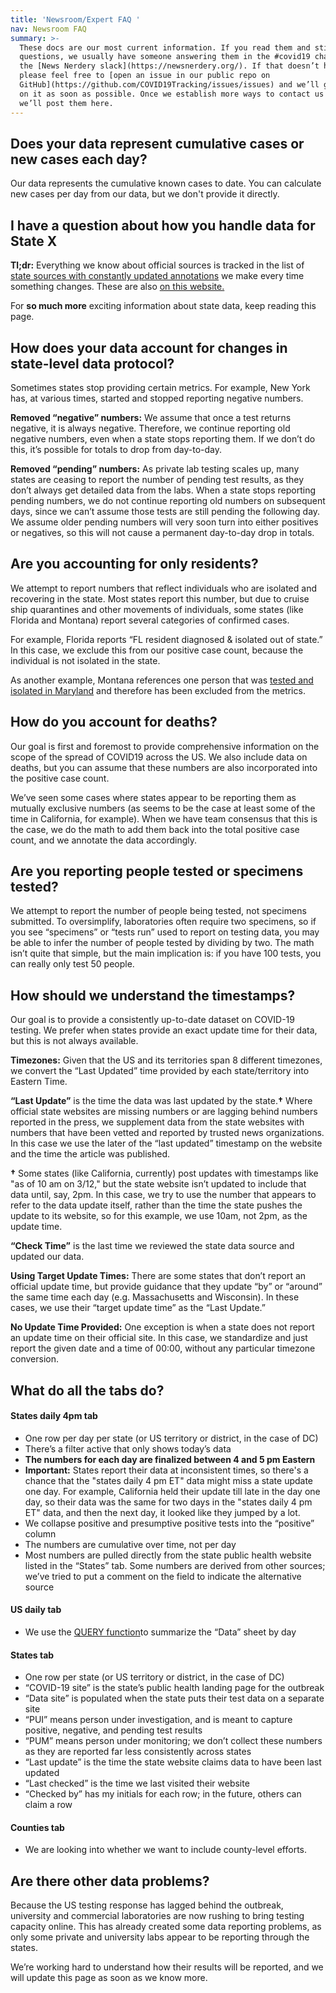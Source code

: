 ```yaml
---
title: 'Newsroom/Expert FAQ '
nav: Newsroom FAQ
summary: >-
  These docs are our most current information. If you read them and still have
  questions, we usually have someone answering them in the #covid19 channel of
  the [News Nerdery slack](https://newsnerdery.org/). If that doesn’t help,
  please feel free to [open an issue in our public repo on
  GitHub](https://github.com/COVID19Tracking/issues/issues) and we’ll get eyes
  on it as soon as possible. Once we establish more ways to contact us for help,
  we’ll post them here.
---
```

## Does your data represent cumulative cases or new cases each day?

Our data represents the cumulative known cases to date. You can calculate new cases per day from our data, but we don't provide it directly.

## I have a question about how you handle data for State X

**Tl;dr:** Everything we know about official sources is tracked in the list of [state sources with constantly updated annotations](https://docs.google.com/spreadsheets/u/2/d/e/2PACX-1vRwAqp96T9sYYq2-i7Tj0pvTf6XVHjDSMIKBdZHXiCGGdNC0ypEU9NbngS8mxea55JuCFuua1MUeOj5/pubhtml#) we make every time something changes. These are also [on this website.](/data/)

For **so much more** exciting information about state data, keep reading this page.

## How does your data account for changes in state-level data protocol?

Sometimes states stop providing certain metrics. For example, New York has, at various times, started and stopped reporting negative numbers.

**Removed “negative” numbers:** We assume that once a test returns negative, it is always negative. Therefore, we continue reporting old negative numbers, even when a state stops reporting them. If we don’t do this, it’s possible for totals to drop from day-to-day.

**Removed “pending” numbers:** As private lab testing scales up, many states are ceasing to report the number of pending test results, as they don’t always get detailed data from the labs. When a state stops reporting pending numbers, we do not continue reporting old numbers on subsequent days, since we can’t assume those tests are still pending the following day. We assume older pending numbers will very soon turn into either positives or negatives, so this will not cause a permanent day-to-day drop in totals.

## Are you accounting for only residents?

We attempt to report numbers that reflect individuals who are isolated and recovering in the state. Most states report this number, but due to cruise ship quarantines and other movements of individuals, some states (like Florida and Montana) report several categories of confirmed cases.

For example, Florida reports “FL resident diagnosed & isolated out of state.” In this case, we exclude this from our positive case count, because the individual is not isolated in the state.

As another example, Montana references one person that was [tested and isolated in Maryland](https://www.mtpr.org/post/montanan-maryland-tests-positive-covid-19) and therefore has been excluded from the metrics.

## How do you account for deaths?

Our goal is first and foremost to provide comprehensive information on the scope of the spread of COVID19 across the US. We also include data on deaths, but you can assume that these numbers are also incorporated into the positive case count.

We’ve seen some cases where states appear to be reporting them as mutually exclusive numbers (as seems to be the case at least some of the time in California, for example). When we have team consensus that this is the case, we do the math to add them back into the total positive case count, and we annotate the data accordingly.

## Are you reporting people tested or specimens tested?

We attempt to report the number of people being tested, not specimens submitted. To oversimplify, laboratories often require two specimens, so if you see “specimens” or “tests run” used to report on testing data, you may be able to infer the number of people tested by dividing by two. The math isn’t quite that simple, but the main implication is: if you have 100 tests, you can really only test 50 people.

## How should we understand the timestamps?

Our goal is to provide a consistently up-to-date dataset on COVID-19 testing. We prefer when states provide an exact update time for their data, but this is not always available.

**Timezones:** Given that the US and its territories span 8 different timezones, we convert the “Last Updated” time provided by each state/territory into Eastern Time. 

**“Last Update”** is the time the data was last updated by the state.**†** Where official state websites are missing numbers or are lagging behind numbers reported in the press, we supplement data from the state websites with numbers that have been vetted and reported by trusted news organizations. In this case we use the later of the “last updated” timestamp on the website and the time the article was published.

**†** Some states (like California, currently) post updates with timestamps like "as of 10 am on 3/12," but the state website isn’t updated to include that data until, say, 2pm. In this case, we try to use the number that appears to refer to the data update itself, rather than the time the state pushes the update to its website, so for this example, we use 10am, not 2pm, as the update time.

**“Check Time”** is the last time we reviewed the state data source and updated our data.

**Using Target Update Times:** There are some states that don’t report an official update time, but provide guidance that they update “by” or “around” the same time each day (e.g. Massachusetts and Wisconsin). In these cases, we use their “target update time” as the “Last Update.”

**No Update Time Provided:** One exception is when a state does not report an update time on their official site. In this case, we standardize and just report the given date and a time of 00:00, without any particular timezone conversion.

## What do all the tabs do?

#### States daily 4pm tab

* One row per day per state (or US territory or district, in the case of DC)
* There’s a filter active that only shows today’s data
* **The numbers for each day are finalized between 4 and 5 pm Eastern**
* **Important:** States report their data at inconsistent times, so there's a chance that the "states daily 4 pm ET" data might miss a state update one day. For example, California held their update till late in the day one day, so their data was the same for two days in the "states daily 4 pm ET" data, and then the next day, it looked like they jumped by a lot.
* We collapse positive and presumptive positive tests into the “positive” column
* The numbers are cumulative over time, not per day
* Most numbers are pulled directly from the state public health website listed in the “States” tab. Some numbers are derived from other sources; we’ve tried to put a comment on the field to indicate the alternative source

#### US daily tab

* We use the [QUERY function](https://support.google.com/docs/answer/3093343?hl=en)to summarize the “Data” sheet by day

#### States tab

* One row per state (or US territory or district, in the case of DC)
* “COVID-19 site” is the state’s public health landing page for the outbreak
* “Data site” is populated when the state puts their test data on a separate site
* “PUI” means person under investigation, and is meant to capture positive, negative, and pending test results
* “PUM” means person under monitoring; we don’t collect these numbers as they are reported far less consistently across states
* “Last update” is the time the state website claims data to have been last updated
* “Last checked” is the time we last visited their website
* “Checked by” has my initials for each row; in the future, others can claim a row

#### Counties tab

* We are looking into whether we want to include county-level efforts.

## Are there other data problems?

Because the US testing response has lagged behind the outbreak, university and commercial laboratories are now rushing to bring testing capacity online. This has already created some data reporting problems, as only some private and university labs appear to be reporting through the states. 

We’re working hard to understand how their results will be reported, and we will update this page as soon as we know more.